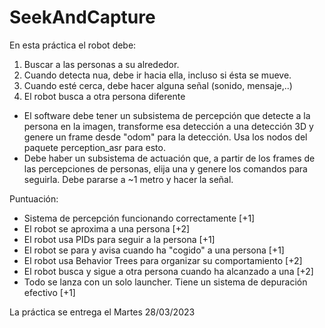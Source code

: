 # SeekAndCapture

En esta práctica el robot debe:

1. Buscar a las personas a su alrededor.
2. Cuando detecta nua, debe ir hacia ella, incluso si ésta se mueve.
3. Cuando esté cerca, debe hacer alguna señal (sonido, mensaje,..)
4. El robot busca a otra persona diferente

* El software debe tener un subsistema de percepción que detecte a la persona en la imagen, transforme esa detección a una detección 3D y genere un frame desde "odom" para la detección. Usa los nodos del paquete perception_asr para esto.
* Debe haber un subsistema de actuación que, a partir de los frames de las percepciones de personas, elija una y genere los comandos para seguirla. Debe pararse a ~1 metro y hacer la señal.

Puntuación:

* Sistema de percepción funcionando correctamente [+1]
* El robot se aproxima a una persona [+2]
* El robot usa PIDs para seguir a la persona [+1]
* El robot se para y avisa cuando ha "cogido" a una persona [+1]
* El robot usa Behavior Trees para organizar su comportamiento [+2]
* El robot busca y sigue a otra persona cuando ha alcanzado a una [+2]
* Todo se lanza con un solo launcher. Tiene un sistema de depuración efectivo [+1]

La práctica se entrega el Martes 28/03/2023
